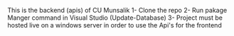 This is the backend (apis) of CU Munsalik
1- Clone the repo
2- Run pakage Manger command in Visual Studio (Update-Database)
3- Project must be hosted live on a windows server in order to use the Api's for the frontend
